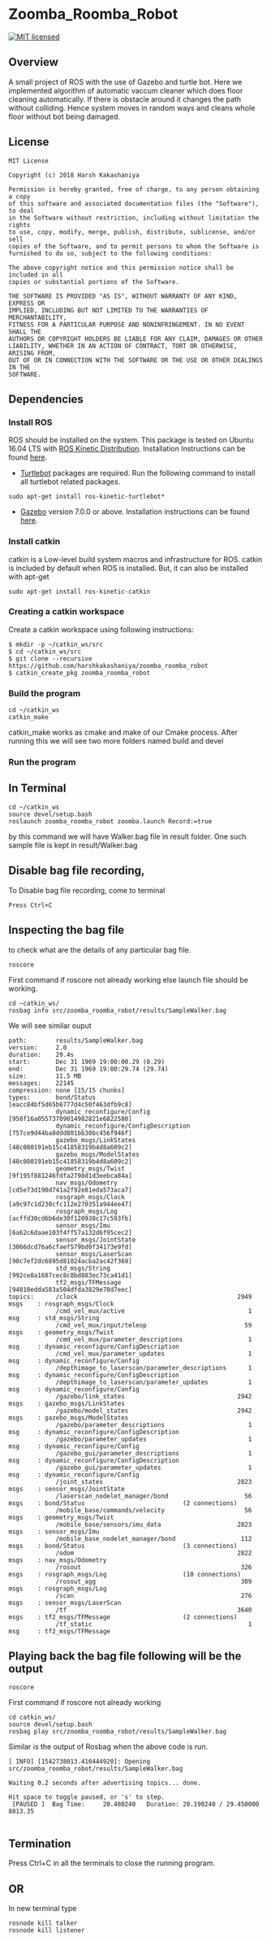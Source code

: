 # Zoomba_Roomba_Robot
[![MIT licensed](https://img.shields.io/badge/license-MIT-green.svg)](https://github.com/harshkakashaniya/zoomba_roomba_robot/blob/master/LICENSE)

## Overview

A small project of ROS with the use of Gazebo and turtle bot. Here we implemented algorithm of automatic vaccum cleaner which does floor cleaning automatically. If there is obstacle around it changes the path without colliding. Hence system moves in random ways and cleans whole floor without bot being damaged.   

## License
```
MIT License

Copyright (c) 2018 Harsh Kakashaniya

Permission is hereby granted, free of charge, to any person obtaining a copy
of this software and associated documentation files (the "Software"), to deal
in the Software without restriction, including without limitation the rights
to use, copy, modify, merge, publish, distribute, sublicense, and/or sell
copies of the Software, and to permit persons to whom the Software is
furnished to do so, subject to the following conditions:

The above copyright notice and this permission notice shall be included in all
copies or substantial portions of the Software.

THE SOFTWARE IS PROVIDED "AS IS", WITHOUT WARRANTY OF ANY KIND, EXPRESS OR
IMPLIED, INCLUDING BUT NOT LIMITED TO THE WARRANTIES OF MERCHANTABILITY,
FITNESS FOR A PARTICULAR PURPOSE AND NONINFRINGEMENT. IN NO EVENT SHALL THE
AUTHORS OR COPYRIGHT HOLDERS BE LIABLE FOR ANY CLAIM, DAMAGES OR OTHER
LIABILITY, WHETHER IN AN ACTION OF CONTRACT, TORT OR OTHERWISE, ARISING FROM,
OUT OF OR IN CONNECTION WITH THE SOFTWARE OR THE USE OR OTHER DEALINGS IN THE
SOFTWARE.
```

## Dependencies
### Install ROS
ROS should be installed on the system. This package is tested on Ubuntu 16.04 LTS with [ROS Kinetic Distribution](http://wiki.ros.org/kinetic).
Installation Instructions can be found [here](http://wiki.ros.org/kinetic/Installation).
- [Turtlebot](https://www.turtlebot.com/) packages are required. Run the following command to install all turtlebot related packages.
```
sudo apt-get install ros-kinetic-turtlebot*
```
- [Gazebo](http://wiki.ros.org/gazebo_ros_pkgs) version 7.0.0 or above. Installation instructions can be found [here](http://gazebosim.org/tutorials?cat=guided_b&tut=guided_b1).

### Install catkin
catkin is a Low-level build system macros and infrastructure for ROS.
catkin is included by default when ROS is installed. But, it can also be installed with apt-get

```
sudo apt-get install ros-kinetic-catkin
```

### Creating a catkin workspace
Create a catkin workspace using following instructions:
```
$ mkdir -p ~/catkin_ws/src
$ cd ~/catkin_ws/src
$ git clone --recursive https://github.com/harshkakashaniya/zoomba_roomba_robot
$ catkin_create_pkg zoomba_roomba_robot
```
### Build the program
```
cd ~/catkin_ws
catkin_make
```
catkin_make works as cmake and make of our Cmake process. After running this we will see two more folders named build and devel

### Run the program

## In Terminal
```
cd ~/catkin_ws
source devel/setup.bash
roslaunch zoomba_roomba_robot zoomba.launch Record:=true
```
by this command we will have Walker.bag file in result folder. One such sample file is kept in result/Walker.bag

## Disable bag file recording,
To Disable bag file recording, come to terminal
```
Press Ctrl+C
```
## Inspecting the bag file
to check what are the details of any particular bag file.

```
roscore
```
First command if roscore not already working else launch file should be working. 
```
cd ~catkin_ws/
rosbag info src/zoomba_roomba_robot/results/SampleWalker.bag

```
We will see similar ouput
```
path:        results/SampleWalker.bag
version:     2.0
duration:    29.4s
start:       Dec 31 1969 19:00:00.29 (0.29)
end:         Dec 31 1969 19:00:29.74 (29.74)
size:        11.5 MB
messages:    22145
compression: none [15/15 chunks]
types:       bond/Status                           [eacc84bf5d65b6777d4c50f463dfb9c8]
             dynamic_reconfigure/Config            [958f16a05573709014982821e6822580]
             dynamic_reconfigure/ConfigDescription [757ce9d44ba8ddd801bb30bc456f946f]
             gazebo_msgs/LinkStates                [48c080191eb15c41858319b4d8a609c2]
             gazebo_msgs/ModelStates               [48c080191eb15c41858319b4d8a609c2]
             geometry_msgs/Twist                   [9f195f881246fdfa2798d1d3eebca84a]
             nav_msgs/Odometry                     [cd5e73d190d741a2f92e81eda573aca7]
             rosgraph_msgs/Clock                   [a9c97c1d230cfc112e270351a944ee47]
             rosgraph_msgs/Log                     [acffd30cd6b6de30f120938c17c593fb]
             sensor_msgs/Imu                       [6a62c6daae103f4ff57a132d6f95cec2]
             sensor_msgs/JointState                [3066dcd76a6cfaef579bd0f34173e9fd]
             sensor_msgs/LaserScan                 [90c7ef2dc6895d81024acba2ac42f369]
             std_msgs/String                       [992ce8a1687cec8c8bd883ec73ca41d1]
             tf2_msgs/TFMessage                    [94810edda583a504dfda3829e70d7eec]
topics:      /clock                                            2949 msgs    : rosgraph_msgs/Clock                  
             /cmd_vel_mux/active                                  1 msg     : std_msgs/String                      
             /cmd_vel_mux/input/teleop                           59 msgs    : geometry_msgs/Twist                  
             /cmd_vel_mux/parameter_descriptions                  1 msg     : dynamic_reconfigure/ConfigDescription
             /cmd_vel_mux/parameter_updates                       1 msg     : dynamic_reconfigure/Config           
             /depthimage_to_laserscan/parameter_descriptions      1 msg     : dynamic_reconfigure/ConfigDescription
             /depthimage_to_laserscan/parameter_updates           1 msg     : dynamic_reconfigure/Config           
             /gazebo/link_states                               2942 msgs    : gazebo_msgs/LinkStates               
             /gazebo/model_states                              2942 msgs    : gazebo_msgs/ModelStates              
             /gazebo/parameter_descriptions                       1 msg     : dynamic_reconfigure/ConfigDescription
             /gazebo/parameter_updates                            1 msg     : dynamic_reconfigure/Config           
             /gazebo_gui/parameter_descriptions                   1 msg     : dynamic_reconfigure/ConfigDescription
             /gazebo_gui/parameter_updates                        1 msg     : dynamic_reconfigure/Config           
             /joint_states                                     2823 msgs    : sensor_msgs/JointState               
             /laserscan_nodelet_manager/bond                     56 msgs    : bond/Status                           (2 connections)
             /mobile_base/commands/velocity                      56 msgs    : geometry_msgs/Twist                  
             /mobile_base/sensors/imu_data                     2823 msgs    : sensor_msgs/Imu                      
             /mobile_base_nodelet_manager/bond                  112 msgs    : bond/Status                           (3 connections)
             /odom                                             2822 msgs    : nav_msgs/Odometry                    
             /rosout                                            326 msgs    : rosgraph_msgs/Log                     (10 connections)
             /rosout_agg                                        309 msgs    : rosgraph_msgs/Log                    
             /scan                                              276 msgs    : sensor_msgs/LaserScan                
             /tf                                               3640 msgs    : tf2_msgs/TFMessage                    (2 connections)
             /tf_static                                           1 msg     : tf2_msgs/TFMessage

```


## Playing back the bag file following will be the output
```
roscore
```
First command if roscore not already working
```
cd catkin_ws/
source devel/setup.bash
rosbag play src/zoomba_roomba_robot/results/SampleWalker.bag
```
Similar is the output of Rosbag when the above code is run.
```
[ INFO] [1542738013.410444920]: Opening src/zoomba_roomba_robot/results/SampleWalker.bag

Waiting 0.2 seconds after advertising topics... done.

Hit space to toggle paused, or 's' to step.
 [PAUSED ]  Bag Time:     20.480240   Duration: 20.190240 / 29.450000               8013.35


```

## Termination
Press Ctrl+C in all the terminals to close the running program.

## OR

In new terminal type
```
rosnode kill talker
rosnode kill listener
```
